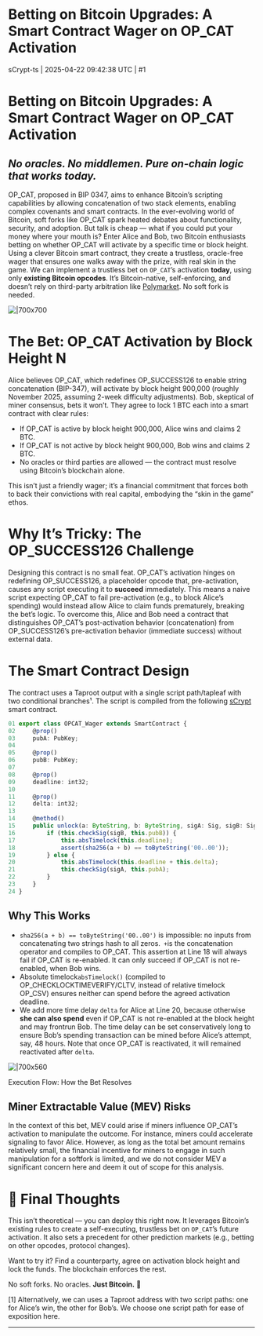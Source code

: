# Betting on Bitcoin Upgrades: A Smart Contract Wager on OP_CAT Activation

sCrypt-ts | 2025-04-22 09:42:38 UTC | #1

# Betting on Bitcoin Upgrades: A Smart Contract Wager on OP_CAT Activation

## ***No oracles. No middlemen. Pure on-chain logic that works today.***


OP_CAT, proposed in BIP 0347, aims to enhance Bitcoin’s scripting capabilities by allowing concatenation of two stack elements, enabling complex covenants and smart contracts. In the ever-evolving world of Bitcoin, soft forks like OP_CAT spark heated debates about functionality, security, and adoption. But talk is cheap — what if you could put your money where your mouth is? Enter Alice and Bob, two Bitcoin enthusiasts betting on whether OP_CAT will activate by a specific time or block height. Using a clever Bitcoin smart contract, they create a trustless, oracle-free wager that ensures one walks away with the prize, with real skin in the game. We can implement a trustless bet on `OP_CAT`’s activation **today**, using only **existing Bitcoin opcodes**. It’s Bitcoin-native, self-enforcing, and doesn’t rely on third-party arbitration like [Polymarket](https://polymarket.com/event/will-bitcoin-activate-op-ctv-or-op-cat-in-2025?tid=1745283822768). No soft fork is needed.

![|700x700](upload://nXKci52FlavfyBy4cbqqRWtLIYC.png)

# The Bet: OP_CAT Activation by Block Height N

Alice believes OP_CAT, which redefines OP_SUCCESS126 to enable string concatenation (BIP-347), will activate by block height 900,000 (roughly November 2025, assuming 2-week difficulty adjustments). Bob, skeptical of miner consensus, bets it won’t. They agree to lock 1 BTC each into a smart contract with clear rules:

* If OP_CAT is active by block height 900,000, Alice wins and claims 2 BTC.
* If OP_CAT is not active by block height 900,000, Bob wins and claims 2 BTC.
* No oracles or third parties are allowed — the contract must resolve using Bitcoin’s blockchain alone.

This isn’t just a friendly wager; it’s a financial commitment that forces both to back their convictions with real capital, embodying the “skin in the game” ethos.

# Why It’s Tricky: The OP_SUCCESS126 Challenge

Designing this contract is no small feat. OP_CAT’s activation hinges on redefining OP_SUCCESS126, a placeholder opcode that, pre-activation, causes any script executing it to **succeed** immediately. This means a naive script expecting OP_CAT to fail pre-activation (e.g., to block Alice’s spending) would instead allow Alice to claim funds prematurely, breaking the bet’s logic. To overcome this, Alice and Bob need a contract that distinguishes OP_CAT’s post-activation behavior (concatenation) from OP_SUCCESS126’s pre-activation behavior (immediate success) without external data.

# The Smart Contract Design

The contract uses a Taproot output with a single script path/tapleaf with two conditional branches¹. The script is compiled from the following [sCrypt](https://docs.scrypt.io/) smart contract.

```ts
01 export class OPCAT_Wager extends SmartContract {
02     @prop()
03     pubA: PubKey;
04
05     @prop()
06     pubB: PubKey;
07
08     @prop()
09     deadline: int32;
10
11     @prop()
12     delta: int32;
13
14     @method()
15     public unlock(a: ByteString, b: ByteString, sigA: Sig, sigB: Sig) {
16         if (this.checkSig(sigB, this.pubB)) {
17             this.absTimelock(this.deadline);
18             assert(sha256(a + b) == toByteString('00..00'));
19         } else {
20             this.absTimelock(this.deadline + this.delta);
21             this.checkSig(sigA, this.pubA);
22         }
23     }
24 }

```

## Why This Works

* `sha256(a + b) == toByteString('00..00')` is impossible: no inputs from concatenating two strings hash to all zeros.` +`is the concatenation operator and compiles to OP_CAT. This assertion at Line 18 will always fail if OP_CAT is re-enabled. It can only succeed if OP_CAT is not re-enabled, when Bob wins.
* Absolute timelock`absTimelock()` (compiled to OP_CHECKLOCKTIMEVERIFY/CLTV, instead of relative timelock OP_CSV) ensures neither can spend before the agreed activation deadline.
* We add more time delay `delta` for Alice at Line 20, because otherwise **she can also spend** even if OP_CAT is not re-enabled at the block height and may frontrun Bob. The time delay can be set conservatively long to ensure Bob’s spending transaction can be mined before Alice’s attempt, say, 48 hours. Note that once OP_CAT is reactivated, it will remained reactivated after `delta`.

![|700x560](upload://p788hM0GGaJW6A9F7dFbP7FCRgL.png)

Execution Flow: How the Bet Resolves

## Miner Extractable Value (MEV) Risks

In the context of this bet, MEV could arise if miners influence OP_CAT’s activation to manipulate the outcome. For instance, miners could accelerate signaling to favor Alice. However, as long as the total bet amount remains relatively small, the financial incentive for miners to engage in such manipulation for a softfork is limited, and we do not consider MEV a significant concern here and deem it out of scope for this analysis.

# 🏁 Final Thoughts

This isn’t theoretical — you can deploy this right now. It leverages Bitcoin’s existing rules to create a self-executing, trustless bet on `OP_CAT`’s future activation. It also sets a precedent for other prediction markets (e.g., betting on other opcodes, protocol changes).

Want to try it? Find a counterparty, agree on activation block height and lock the funds. The blockchain enforces the rest.

No soft forks. No oracles. **Just Bitcoin.** 🚀

[1] Alternatively, we can uses a Taproot address with two script paths: one for Alice’s win, the other for Bob’s. We choose one script path for ease of exposition here.

-------------------------

